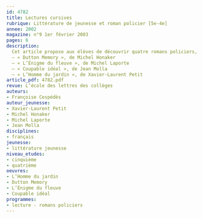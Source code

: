 ```yaml
---
id: 4782
title: Lectures cursives
rubrique: Littérature de jeunesse et roman policier [5e-4e]
annee: 2002
magazine: n°9 1er février 2003
pages: 6
description: 
  Cet article propose aux élèves de découvrir quatre romans policiers, dont le point commun est de si bien entretenir le suspense que l’on n’a pas envie d’arrêter sa lecture. Ces récits sont des heureux mélanges d’humour, d’émotions et de frissons. De plus, ils parlent souvent d’amitié et d’amour, deux valeurs qui aident le héros ou l’héroïne à surmonter des situations complexes et dangereuses.
  – « Dutton Memory », de Michel Honaker
  – « L’Énigme du fleuve », de Michel Laporte
  – « Coupable idéal », de Jean Molla
  – « L’Homme du jardin », de Xavier-Laurent Petit
article_pdf: 4782.pdf
revue: L’école des lettres des collèges
auteurs:
- Françoise Cespédès
auteur_jeunesse:
- Xavier-Laurent Petit
- Michel Honaker
- Michel Laporte
- Jean Molla
disciplines:
- français
jeunesse:
- littérature jeunesse
niveau_etudes:
- cinquième
- quatrième
oeuvres:
- L’Homme du jardin
- Dutton Memory
- L’Énigme du fleuve
- Coupable idéal
programmes:
- lecture - romans policiers
---
```

